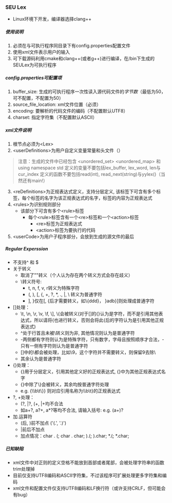 ### SEU Lex
- Linux环境下开发，编译器选择clang++
##### 使用说明
1. 必须在与可执行程序同目录下有config.properties配置文件
2. 使用xml文件表示用户的输入
3. 可下载源码利用cmake和clang++(或者g++)进行编译，在/bin下生成的SEULex为可执行程序
##### config.properties可配置项
1. buffer_size: 生成的可执行程序一次性读入源代码文件的*字节数*（最低为50，可不配置，不配置为50）
2. source_file_location: xml文件位置（必须）
3. encoding: 要解析的代码文件的编码（不配置默认UTF8）
4. charset: 指定字符集（不配置默认ASCII）
##### xml文件说明
1. 根节点必须为&lt;Lex&gt;
2. &lt;userDefinitions&gt;为用户自定义变量常量和头文件（）
> 注意：生成的文件中已经包含<iostream> <vector> <unordered_set> <unordered_map> <stdexcept> 和 using namespace std
> 定义的变量不要包括lex_buffer, lex_word, len与cur_index
> 定义的函数不要包括read(int), read_next(string)与yylex()（当然还有main!）
3. &lt;reDefinitions&gt;为正规表达式定义，支持分层定义, 该标签下可含有多个标签，每个标签的名字为该正规表达式的名字，标签的内容为正规表达式
4. &lt;rules&gt;为识别规则部分
    - 该部分下可含有多个&lt;rule&gt;标签
        - 每个&lt;rule&gt;标签含有一个&lt;re&gt;标签和一个&lt;action&gt;标签
            - &lt;re&gt;标签为正规表达式
            - &lt;action&gt;标签为要执行的代码
5. &lt;userCode&gt;为用户子程序部分，会放到生成的源文件的最后
##### Regular Experssion
- 不支持^ 和 $
- 关于转义
    - 取消了""转义（个人认为存在两个转义方式会存在歧义）
    - \转义符号: 
        - t, n, f, v, r转义为特殊字符
        - (, ), [, {, +, ?, *, ., |, \ 转义为普通字符
        - ], }仅在[, {后才需要转义，如\\{ddd}， }adb}]则处理成普通字符
- []处理：
    - \t, \n, \r, \v, \f, \\], \\{会被转义(对于[]的{}认为是字符，而不是引用其他表达式，所以请将{也进行转义，否则会将此{后的字符认为是引用其他正规表达式)
    - ^处于行首且未被\转义则为非, 其他情况则认为是普通字符
    - -两侧都有字符则认为是特殊字符，只有数字，字母且按照顺序才合法，-只有一侧有字符则认为是普通字符
    - []中的\都会被处理，比如\9，这个字符并不需要转义，则保留9去除\
    - 其余认为是普通字符
- {}处理：
    - {}用于分层定义，引用其他定义好的正规表达式, {}中为其他正规表达式名字
    - {}中除了\\}会被转义，其余均按普通字符处理
    - e.g. {\\\\b\t\\}} 则对应引用名称为\\\\b\t}的正规表达式
- ?, +处理：
    - (?, |?, (+, |+均不合法
    - 如a+?, a?+, a*?等均不合法, 请输入括号: e.g. (a+)?
- 加.运算符
    - (后, )前不加点 ('(.', '.)')
    - |前后不加点
    - 加点情况：char . (; char . char; ).(; ).char; *.(; *.char;
##### 已知缺陷
- xml文件中对正则的定义空格不能放到首部或者尾部，会被处理字符串的函数trim处理掉
- 目前仅支持UTF8编码和ASCII字符集，不过该程序可扩展处理更多字符集和编码
- xml文件和配置文件仅支持UTF8编码和LF换行符（或许支持CRLF，但可能会有bug）